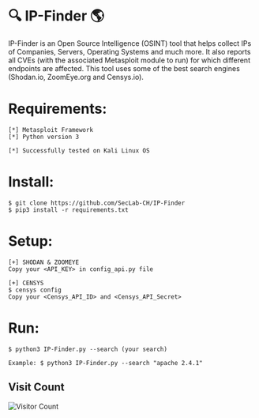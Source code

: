 # :mag: IP-Finder :earth_americas:
IP-Finder is an Open Source Intelligence (OSINT) tool that helps collect IPs of Companies, Servers, Operating Systems and much more.
It also reports all CVEs (with the associated Metasploit module to run) for which different endpoints are affected.
This tool uses some of the best search engines (Shodan.io, ZoomEye.org and Censys.io).

# Requirements:
```
[*] Metasploit Framework
[*] Python version 3

[*] Successfully tested on Kali Linux OS
```

# Install:
```
$ git clone https://github.com/SecLab-CH/IP-Finder
$ pip3 install -r requirements.txt
```

# Setup:
```
[+] SHODAN & ZOOMEYE
Copy your <API_KEY> in config_api.py file

[+] CENSYS
$ censys config
Copy your <Censys_API_ID> and <Censys_API_Secret>
```

# Run:
```
$ python3 IP-Finder.py --search (your search) 

Example: $ python3 IP-Finder.py --search "apache 2.4.1"
```

## Visit Count
![Visitor Count](https://profile-counter.glitch.me/SecLab-CH/count.svg)
